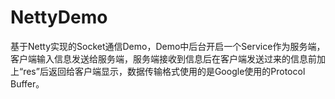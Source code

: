 # NettyDemo
基于Netty实现的Socket通信Demo，Demo中后台开启一个Service作为服务端，客户端输入信息发送给服务端，服务端接收到信息后在客户端发送过来的信息前加上“res”后返回给客户端显示，数据传输格式使用的是Google使用的Protocol Buffer。
